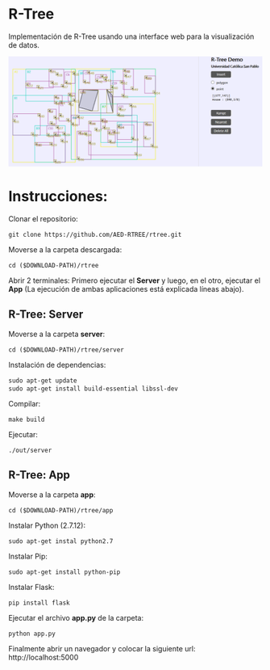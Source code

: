 # R-Tree
Implementación de R-Tree usando una interface web para la visualización de datos.

![alt text](https://raw.githubusercontent.com/AED-RTREE/rtree/master/image.png)

# Instrucciones:

Clonar el repositorio:

```
git clone https://github.com/AED-RTREE/rtree.git
```

Moverse a la carpeta descargada:

```
cd ($DOWNLOAD-PATH)/rtree
```

Abrir 2 terminales: Primero ejecutar el **Server** y luego, en el otro, ejecutar el **App** (La ejecución de ambas aplicaciones está explicada líneas abajo).



## R-Tree: Server

Moverse a la carpeta **server**:

```
cd ($DOWNLOAD-PATH)/rtree/server
```

Instalación de dependencias:

```
sudo apt-get update
sudo apt-get install build-essential libssl-dev
```

Compilar:

```
make build
```

Ejecutar:

```
./out/server
```

## R-Tree: App

Moverse a la carpeta **app**:

```
cd ($DOWNLOAD-PATH)/rtree/app
```

Instalar Python (2.7.12):

```
sudo apt-get instal python2.7 
```

Instalar Pip:

```
sudo apt-get install python-pip
```

Instalar Flask:

```
pip install flask
```

Ejecutar el archivo **app.py** de la carpeta:

```
python app.py
```

Finalmente abrir un navegador y colocar la siguiente url: http://localhost:5000
